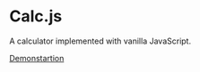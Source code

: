 # Calc.js
A calculator implemented with vanilla JavaScript.

[Demonstartion](https://chaitanya-raj.github.io/Calc.js/)
